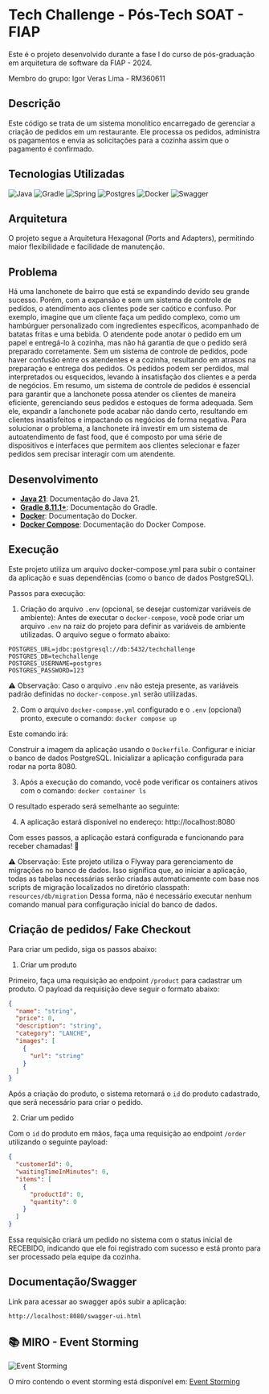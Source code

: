 # Tech Challenge - Pós-Tech SOAT - FIAP

Este é o projeto desenvolvido durante a fase I do curso de pós-graduação em arquitetura de software da FIAP - 2024.

Membro do grupo: Igor Veras Lima - RM360611

## Descrição

Este código se trata de um sistema monolítico encarregado de gerenciar a criação de pedidos em um restaurante. Ele processa os pedidos, administra os pagamentos e envia as solicitações para a cozinha assim que o pagamento é confirmado. 

## Tecnologias Utilizadas
![Java](https://img.shields.io/badge/java_21-%23ED8B00.svg?style=for-the-badge&logo=openjdk&logoColor=white)
![Gradle](https://img.shields.io/badge/Gradle-02303A?style=for-the-badge&logo=Gradle&logoColor=white)
![Spring](https://img.shields.io/badge/spring_3-%236DB33F.svg?style=for-the-badge&logo=springboot&logoColor=white)
![Postgres](https://img.shields.io/badge/postgresql-%23316192.svg?style=for-the-badge&logo=postgresql&logoColor=white)
![Docker](https://img.shields.io/badge/Docker-2496ED?style=for-the-badge&logo=docker&logoColor=white)
![Swagger](https://img.shields.io/badge/-Swagger-%23Clojure?style=for-the-badge&logo=swagger&logoColor=white)

## Arquitetura

O projeto segue a Arquitetura Hexagonal (Ports and Adapters), permitindo maior flexibilidade e facilidade de manutenção.

## Problema

Há uma lanchonete de bairro que está se expandindo devido seu grande
sucesso. Porém, com a expansão e sem um sistema de controle de pedidos, o
atendimento aos clientes pode ser caótico e confuso. Por exemplo, imagine que
um cliente faça um pedido complexo, como um hambúrguer personalizado com
ingredientes específicos, acompanhado de batatas fritas e uma bebida. O
atendente pode anotar o pedido em um papel e entregá-lo à cozinha, mas não
há garantia de que o pedido será preparado corretamente.
Sem um sistema de controle de pedidos, pode haver confusão entre os
atendentes e a cozinha, resultando em atrasos na preparação e entrega dos
pedidos. Os pedidos podem ser perdidos, mal interpretados ou esquecidos,
levando à insatisfação dos clientes e a perda de negócios.
Em resumo, um sistema de controle de pedidos é essencial para garantir
que a lanchonete possa atender os clientes de maneira eficiente, gerenciando
seus pedidos e estoques de forma adequada. Sem ele, expandir a lanchonete
pode acabar não dando certo, resultando em clientes insatisfeitos e impactando
os negócios de forma negativa.
Para solucionar o problema, a lanchonete irá investir em um sistema de
autoatendimento de fast food, que é composto por uma série de dispositivos e
interfaces que permitem aos clientes selecionar e fazer pedidos sem precisar
interagir com um atendente.

## Desenvolvimento

- **[Java 21](https://docs.oracle.com/en/java/javase/21/)**: Documentação do Java 21.
- **[Gradle 8.11.1+](https://docs.gradle.org/current/userguide/userguide.html)**: Documentação do Gradle.
- **[Docker](https://docs.docker.com/?_gl=1*v1gqy4*_gcl_au*MTM4MjU0MTI3Ni4xNzM3NDg2MzY2*_ga*MzMxMDkxMTA1LjE3Mzc0MTQ5OTI.*_ga_XJWPQMJYHQ*MTczNzQ4NjI1MC4zLjEuMTczNzQ4NjM2Ni41OS4wLjA.)**: Documentação do Docker.
- **[Docker Compose](https://docs.docker.com/compose/)**: Documentação do Docker Compose.

## Execução

Este projeto utiliza um arquivo docker-compose.yml para subir o container da aplicação e suas dependências (como o banco de dados PostgreSQL).

Passos para execução:

1. Criação do arquivo `.env` (opcional, se desejar customizar variáveis de ambiente):
Antes de executar o `docker-compose`, você pode criar um arquivo `.env` na raiz do projeto para definir as variáveis de ambiente utilizadas. O arquivo segue o formato abaixo:

```properties
POSTGRES_URL=jdbc:postgresql://db:5432/techchallenge
POSTGRES_DB=techchallenge
POSTGRES_USERNAME=postgres
POSTGRES_PASSWORD=123
```

⚠️ Observação: Caso o arquivo `.env` não esteja presente, as variáveis padrão definidas no `docker-compose.yml` serão utilizadas.

2. Com o arquivo `docker-compose.yml` configurado e o `.env` (opcional) pronto, execute o comando: `docker compose up`

Este comando irá:

Construir a imagem da aplicação usando o `Dockerfile`.
Configurar e iniciar o banco de dados PostgreSQL.
Inicializar a aplicação configurada para rodar na porta 8080.

3. Após a execução do comando, você pode verificar os containers ativos com o comando: `docker container ls`

O resultado esperado será semelhante ao seguinte:

4. A aplicação estará disponível no endereço: http://localhost:8080

Com esses passos, a aplicação estará configurada e funcionando para receber chamadas! 🎉

⚠️ Observação: Este projeto utiliza o Flyway para gerenciamento de migrações no banco de dados. Isso significa que, ao iniciar a aplicação, todas as tabelas necessárias serão criadas automaticamente com base nos scripts de migração localizados no diretório classpath: `resources/db/migration` Dessa forma, não é necessário executar nenhum comando manual para configuração inicial do banco de dados.


## Criação de pedidos/ Fake Checkout

Para criar um pedido, siga os passos abaixo:

1. Criar um produto

Primeiro, faça uma requisição ao endpoint `/product` para cadastrar um produto. O payload da requisição deve seguir o formato abaixo:

```json
{
  "name": "string",
  "price": 0,
  "description": "string",
  "category": "LANCHE",
  "images": [
    {
      "url": "string"
    }
  ]
}
```

Após a criação do produto, o sistema retornará o `id` do produto cadastrado, que será necessário para criar o pedido.

2. Criar um pedido

Com o `id` do produto em mãos, faça uma requisição ao endpoint `/order` utilizando o seguinte payload:

```json
{
  "customerId": 0,
  "waitingTimeInMinutes": 0,
  "items": [
    {
      "productId": 0,
      "quantity": 0
    }
  ]
}
```

Essa requisição criará um pedido no sistema com o status inicial de RECEBIDO, indicando que ele foi registrado com sucesso e está pronto para ser processado pela equipe da cozinha.

## Documentação/Swagger

Link para acessar ao swagger após subir a aplicação:

```bash
http://localhost:8080/swagger-ui.html
```

## 📚 MIRO - Event Storming

![Event Storming](./assets/event_storming.png)

O miro contendo o event storming está disponível em:
[Event Storming](https://miro.com)